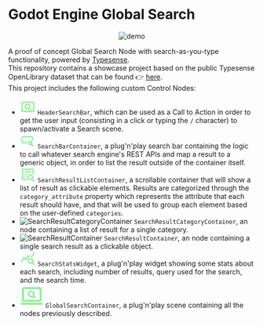 # Godot Engine Global Search

<p align="center" dir="auto"><img src="https://imgur.com/adlDB4X.gif" alt="demo"/></p>


A proof of concept Global Search Node with search-as-you-type functionality, powered by [Typesense](https://github.com/typesense/typesense).  
This repository contains a showcase project based on the public Typesense OpenLibrary dataset that can be found 👉 [here](https://books-search.typesense.org/).  
This project includes the following custom Control Nodes:
- ![HeaderSearchBar](./global_search/scn/header_search_bar/icon.svg) `HeaderSearchBar`, which can be used as a Call to Action in order to get the user input (consisting in a click or typing the `/` character) to spawn/activate a Search scene.  
- ![SearchBarContainer](./global_search/scn/search_bar_container/icon.svg) `SearchBarContainer`, a plug'n'play search bar containing the logic to call whatever search engine's REST APIs and map a result to a generic object, in order to list the result outside of the container itself.  
- ![SearchResultListContainer](./global_search/scn/search_result_list_container/icon.svg) `SearchResultListContainer`, a scrollable container that will show a list of result as clickable elements. Results are categorized through the `category_attribute` property which represents the attribute that each result should have, and that will be used to group each element based on the user-defined `categories`.  
- ![SearchResultCategoryContainer](./global_search/scn/search_result_category_container/icon.svg) `SearchResultCategoryContainer`, an node containing a list of result for a single category.  
- ![SearchResultContainer](./global_search/scn/search_result_container/icon.svg) `SearchResultContainer`, an node containing a single search result as a clickable object.  
- ![SearchStatsWidget](./global_search/scn/widgets/stats/icon.svg) `SearchStatsWidget`, a plug'n'play widget showing some stats about each search, including number of results, query used for the search, and the search time.  
- ![GlobalSearchContainer](./global_search/scn/global_search_container/icon.svg) `GlobalSearchContainer`, a plug'n'play scene containing all the nodes previously described.  
